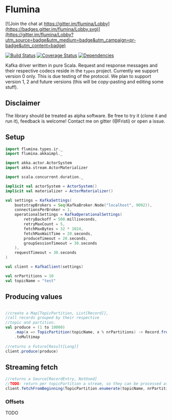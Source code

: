 Flumina
===

[![Join the chat at https://gitter.im/flumina/Lobby](https://badges.gitter.im/flumina/Lobby.svg)](https://gitter.im/flumina/Lobby?utm_source=badge&utm_medium=badge&utm_campaign=pr-badge&utm_content=badge)

[![Build Status](https://travis-ci.org/vectos/flumina.svg)](https://travis-ci.org/vectos/flumina)
[![Coverage Status](https://coveralls.io/repos/github/vectos/flumina/badge.svg?branch=master)](https://coveralls.io/github/vectos/flumina?branch=master)
[![Dependencies](https://app.updateimpact.com/badge/762391907245625344/flumina.svg?config=runtime)](https://app.updateimpact.com/latest/762391907245625344/flumina)

Kafka driver written in pure Scala. Request and response messages and their respective codecs reside in the `types` project. Currently we support version 0 only. This is due testing of the protocol. We plan to support version 1, 2 and future versions (this will be copy-pasting and editing some stuff).

## Disclaimer

The library should be treated as alpha software. Be free to try it (clone it and run it), feedback is welcome! Contact me on gitter (@Fristi) or open a issue.

## Setup

```scala
import flumina.types.ir._
import flumina.akkaimpl._

import akka.actor.ActorSystem
import akka.stream.ActorMaterializer

import scala.concurrent.duration._

implicit val actorSystem = ActorSystem()
implicit val materializer = ActorMaterializer()

val settings = KafkaSettings(
    bootstrapBrokers = Seq(KafkaBroker.Node("localhost", 9092)),
    connectionsPerBroker = 1,
    operationalSettings = KafkaOperationalSettings(
        retryBackoff = 500.milliseconds,
        retryMaxCount = 5,
        fetchMaxBytes = 32 * 1024,
        fetchMaxWaitTime = 20.seconds,
        produceTimeout = 20.seconds,
        groupSessionTimeout = 30.seconds
    ),
    requestTimeout = 30.seconds
)

val client = KafkaClient(settings)

val nrPartitions = 10
val topicName = "test"
```

## Producing values

```scala

//create a Map[TopicPartition, List[Record]], 
//all records grouped by their respective 
//topic and partition. 
val produce = (1 to 10000)
    .map(x => TopicPartition(topicName, x % nrPartitions) -> Record.fromUtf8StringValue(s"Hello world $x"))
    .toMultimap
    
//returns a Future[Result[Long]]
client.produce(produce)
```

## Streaming fetch

```scala
//returns a Source[RecordEntry, NotUsed]
//TODO: return per topicPartition a stream, so they can be processed async
client.fetchFromBeginning(TopicPartition.enumerate(topicName, nrPartitions))
```

### Offsets

TODO